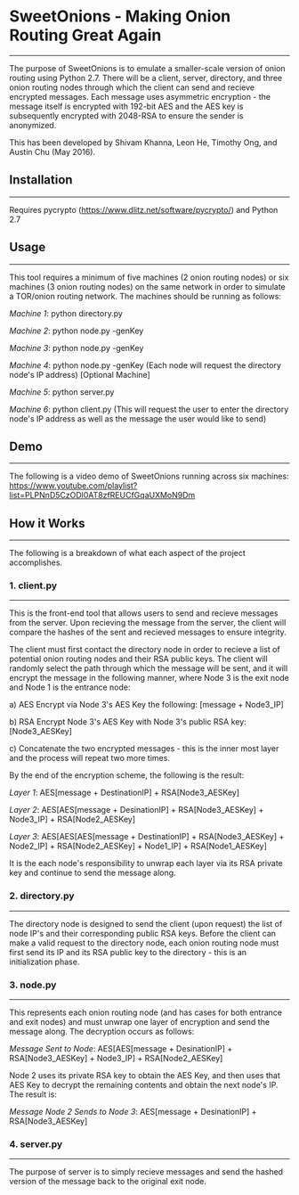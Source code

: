 # SweetOnions - Making Onion Routing Great Again
------
The purpose of SweetOnions is to emulate a smaller-scale version of onion routing using Python 2.7. There will be a client, server, directory, and three onion routing nodes through which the client can send and recieve encrypted messages. Each message uses asymmetric encryption - the message itself is encrypted with 192-bit AES and the AES key is subsequently encrypted with 2048-RSA to ensure the sender is anonymized. 

This has been developed by Shivam Khanna, Leon He, Timothy Ong, and Austin Chu (May 2016).

## Installation
------
Requires pycrypto (https://www.dlitz.net/software/pycrypto/) and Python 2.7

## Usage
------
This tool requires a minimum of five machines (2 onion routing nodes) or six machines (3 onion routing nodes) on the same network in order to simulate a TOR/onion routing network. The machines should be running as follows:

_Machine 1_: python directory.py

_Machine 2_: python node.py -genKey

_Machine 3_: python node.py -genKey

_Machine 4_: python node.py -genKey (Each node will request the directory node's IP address) [Optional Machine]

_Machine 5_: python server.py

_Machine 6_: python client.py (This will request the user to enter the directory node's IP address as well as the message the user would like to send)

## Demo
------
The following is a video demo of SweetOnions running across six machines: https://www.youtube.com/playlist?list=PLPNnD5CzODl0AT8zfREUCfGqaUXMoN9Dm

## How it Works
------
The following is a breakdown of what each aspect of the project accomplishes. 

### 1. client.py
------
This is the front-end tool that allows users to send and recieve messages from the server. Upon recieving the message from the server, the client will compare the hashes of the sent and recieved messages to ensure integrity. 

The client must first contact the directory node in order to recieve a list of potential onion routing nodes and their RSA public keys. The client will randomly select the path through which the message will be sent, and it will encrypt the message in the following manner, where Node 3 is the exit node and Node 1 is the entrance node:

a) AES Encrypt via Node 3's AES Key the following: [message + Node3_IP]

b) RSA Encrypt Node 3's AES Key with Node 3's public RSA key: [Node3_AESKey]

c) Concatenate the two encrypted messages - this is the inner most layer and the process will repeat two more times.

By the end of the encryption scheme, the following is the result:

_Layer 1_: AES[message + DestinationIP] + RSA[Node3_AESKey]

_Layer 2_: AES[AES[message + DesinationIP] + RSA[Node3_AESKey] + Node3_IP] + RSA[Node2_AESKey]

_Layer 3_: AES[AES[AES[message + DestinationIP] + RSA[Node3_AESKey] + Node2_IP] + RSA[Node2_AESKey] + Node1_IP] + RSA[Node1_AESKey]

It is the each node's responsibility to unwrap each layer via its RSA private key and continue to send the message along.

### 2. directory.py
------
The directory node is designed to send the client (upon request) the list of node IP's and their corresponding public RSA keys. Before the client can make a valid request to the directory node, each onion routing node must first send its IP and its RSA public key to the directory - this is an initialization phase.

### 3. node.py
------
This represents each onion routing node (and has cases for both entrance and exit nodes) and must unwrap one layer of encryption and send the message along. The decryption occurs as follows:

_Message Sent to Node_: AES[AES[message + DesinationIP] + RSA[Node3_AESKey] + Node3_IP] + RSA[Node2_AESKey]

Node 2 uses its private RSA key to obtain the AES Key, and then uses that AES Key to decrypt the remaining contents and obtain the next node's IP. The result is:

_Message Node 2 Sends to Node 3_: AES[message + DesinationIP] + RSA[Node3_AESKey]

### 4. server.py
------
The purpose of server is to simply recieve messages and send the hashed version of the message back to the original exit node. 
